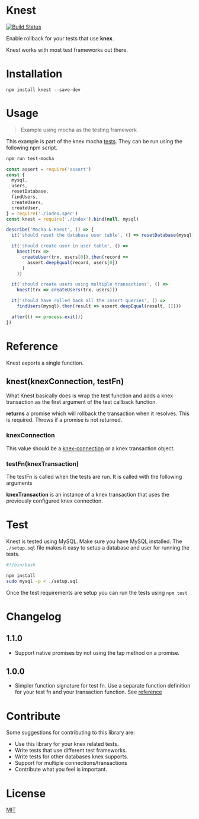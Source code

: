 # Knest
[![Build Status](https://travis-ci.org/bas080/knest.svg?branch=master)](https://travis-ci.org/bas080/knest)

Enable rollback for your tests that use **knex**.

Knest works with most test frameworks out there.

# Installation

`npm install knest --save-dev`

# Usage

> Example using mocha as the testing framework

This example is part of the knex mocha [tests](./index.mocha.spec.js). They
can be run using the following npm script.

```bash
npm run test-mocha
```

```js
const assert = require('assert')
const {
  mysql,
  users,
  resetDatabase,
  findUsers,
  createUsers,
  createUser,
} = require('./index.spec')
const knest = require('./index').bind(null, mysql)

describe('Mocha & Knest', () => {
  it('should reset the database user table', () => resetDatabase(mysql))

  it('should create user in user table', () =>
    knest(trx =>
      createUser(trx, users[0]).then(record =>
        assert.deepEqual(record, users[0])
      )
    ))

  it('should create users using multiple transactions', () =>
    knest(trx => createUsers(trx, users)))

  it('should have rolled back all the insert queries', () =>
    findUsers(mysql).then(result => assert.deepEqual(result, [])))

  after(() => process.exit())
})
```

# Reference

Knest exports a single function.

## knest(knexConnection, testFn)

What Knest basically does is wrap the test function and adds a knex transaction as
the first argument of the test callback function.

**returns** a promise which will rollback the transaction when it resolves.
This is required. Throws if a promise is not returned.

### knexConnection

This value should be
a [knex-connection](http://knexjs.org/#Installation-client) or a knex
transaction object.

### testFn(knexTransaction)

The testFn is called when the tests are run. It is called with the following
arguments

**knexTransaction** is an instance of a knex transaction that uses the
previously configured knex connection.


# Test

Knest is tested using MySQL. Make sure you have MySQL installed. The
`./setup.sql` file makes it easy to setup a database and user for running the
tests.

```bash
#!/bin/bash

npm install
sudo mysql -p < ./setup.sql
```

Once the test requirements are setup you can run the tests using `npm test`

# Changelog

## 1.1.0

- Support native promises by not using the tap method on a promise.

## 1.0.0

- Simpler function signature for test fn. Use a separate function definition
  for your test fn and your transaction function. See
  [reference](./doc/section/reference.md)

# Contribute

Some suggestions for contributing to this library are:

- Use this library for your knex related tests.
- Write tests that use different test frameworks.
- Write tests for other databases knex supports.
- Support for multiple connections/transactions
- Contribute what you feel is important.

# License

[MIT](../../LICENSE)

